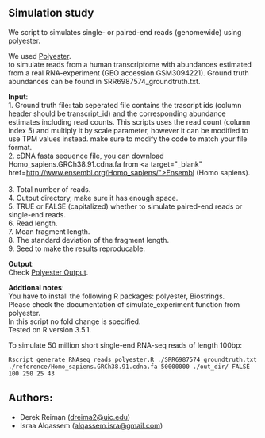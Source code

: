 

## Simulation study

We  script to simulates single- or paired-end reads (genomewide) using polyester.

We used <a target="_blank" href="https://github.com/alyssafrazee/polyester">Polyester</a>.<br/> to simulate reads from a human transcriptome with abundances estimated from a real RNA-experiment (GEO accession GSM3094221). Ground truth abundances can be found in SRR6987574\_groundtruth.txt.

**Input**: <br/> 1. Ground truth file: tab seperated file contains the trascript ids (column header should be transcript_id) and the corresponding abundance estimates including read counts. This scripts uses the read count (column index 5) and multiply it by scale parameter, however it can be modified to use TPM values instead. make sure to modify the code to match your file format. <br/>
2. cDNA fasta sequence file, you can download Homo_sapiens.GRCh38.91.cdna.fa from <a target="_blank" href=http://www.ensembl.org/Homo_sapiens/">Ensembl (Homo sapiens)</a>.<br/><br/>
3. Total number of reads. <br/>
4. Output directory, make sure it has enough space. <br/>
5. TRUE or FALSE (capitalized) whether to simulate paired-end reads or single-end reads. <br/>
6. Read length. <br/>
7. Mean fragment length. <br/>
8. The standard deviation of the fragment length. <br/>
9. Seed to make the results reproducable. <br/>

**Output**: <br/>
Check <a target="_blank" href="https://github.com/alyssafrazee/polyester#output">Polyester Output</a>.<br/>

**Addtional notes**: <br/>
You have to install the following R packages: polyester, Biostrings.<br/>
Please check the documentation of simulate_experiment function from polyester.<br/> 
In this script no fold change is specified. <br/>
Tested on R version 3.5.1.

To simulate 50 million short single-end RNA-seq reads of length 100bp:
```
Rscript generate_RNAseq_reads_polyester.R ./SRR6987574_groundtruth.txt ./reference/Homo_sapiens.GRCh38.91.cdna.fa 50000000 ./out_dir/ FALSE 100 250 25 43
```



Authors:
----------------------------
* Derek Reiman (dreima2@uic.edu)
* Israa Alqassem (alqassem.isra@gmail.com)


